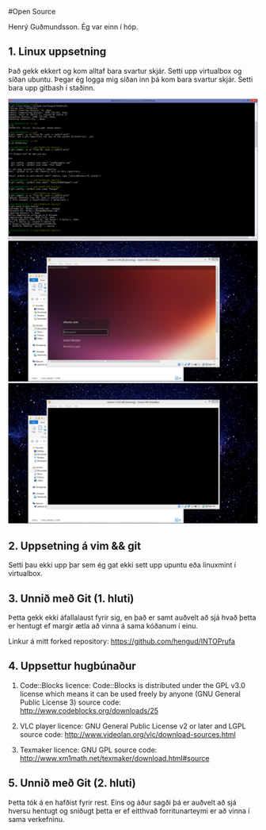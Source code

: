 #Open Source

Henrý Guðmundsson. Ég var einn í hóp. 

## 1. Linux uppsetning

Það gekk ekkert og kom alltaf bara svartur skjár. Setti upp virtualbox og síðan ubuntu. Þegar ég logga mig síðan inn
þá kom bara svartur skjár. Setti bara upp gitbash í staðinn.

![Alt text](GitBash.png "Mynd af Gitbash")
![Alt text](Ubuntu.png "Mynd af Ubuntu")
![Alt text](Ubuntu_fail_blackscreen.png "Mynd af blackscreen")

## 2. Uppsetning á vim && git

Setti þau ekki upp þar sem ég gat ekki sett upp upuntu eða linuxmint í virtualbox.

## 3. Unnið með Git (1. hluti)

Þetta gekk ekki áfallalaust fyrir sig, en það er samt auðvelt að sjá hvað þetta er hentugt
ef margir ætla að vinna á sama kóðanum í einu.

Linkur á mitt forked repository: https://github.com/hengud/INTOPrufa

## 4. Uppsettur hugbúnaður

1) Code::Blocks
licence: Code::Blocks is distributed under the GPL v3.0 license which means it can be used freely by anyone (GNU General Public License 3)
source code: http://www.codeblocks.org/downloads/25

2) VLC player
licence: GNU General Public License v2 or later and LGPL
source code: http://www.videolan.org/vlc/download-sources.html

3) Texmaker
licence: GNU GPL
source code: http://www.xm1math.net/texmaker/download.html#source

## 5. Unnið með Git (2. hluti)

Þetta tók á en hafðist fyrir rest. Eins og áður sagði þá er auðvelt að sjá hversu hentugt og sniðugt þetta er 
ef eitthvað forritunarteymi er að vinna í sama verkefninu.
